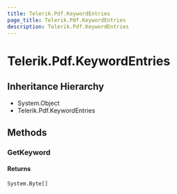 ```yaml
---
title: Telerik.Pdf.KeywordEntries
page_title: Telerik.Pdf.KeywordEntries
description: Telerik.Pdf.KeywordEntries
---
```


# Telerik.Pdf.KeywordEntries

## Inheritance Hierarchy

* System.Object
* Telerik.Pdf.KeywordEntries

## Methods

###  GetKeyword

#### Returns

`System.Byte[]` 

